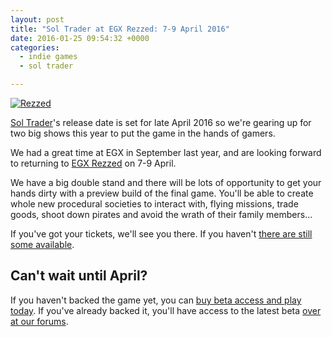```yaml
---
layout: post
title: "Sol Trader at EGX Rezzed: 7-9 April 2016"
date: 2016-01-25 09:54:32 +0000
categories:
  - indie games
  - sol trader

---
```


[![Rezzed](http://i.imgur.com/yva0mKf.png)](http://www.egx.net/rezzed)

[Sol Trader](http://soltrader.net)'s release date is set for late April 2016 so we're gearing up for two big shows this year to put the game in the hands of gamers.

We had a great time at EGX in September last year, and are looking forward to returning to [EGX Rezzed](https://www.egx.net/rezzed) on 7-9 April.

We have a big double stand and there will be lots of opportunity to get your hands dirty with a preview build of the final game. You'll be able to create whole new procedural societies to interact with, flying missions, trade goods, shoot down pirates and avoid the wrath of their family members...

If you've got your tickets, we'll see you there. If you haven't [there are still some available](https://www.egx.net/rezzed/tickets).

## Can't wait until April?

If you haven't backed the game yet, you can [buy beta access and play today](http://soltrader.net/back-us). If you've already backed it, you'll have access to the latest beta [over at our forums](http://forums.soltrader.net).

